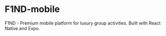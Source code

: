 # F1ND-mobile
F1ND - Premium mobile platform for luxury group activities. Built with React Native and Expo.

